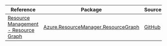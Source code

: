 | Reference | Package | Source |
|---|---|---|
|[Resource Management - Resource Graph](resourcemanager.resourcegraph-readme.md)|[Azure.ResourceManager.ResourceGraph](https://www.nuget.org/packages/Azure.ResourceManager.ResourceGraph)|[GitHub](https://github.com/Azure/azure-sdk-for-net/blob/main/sdk/resourcegraph/Azure.ResourceManager.ResourceGraph)|
